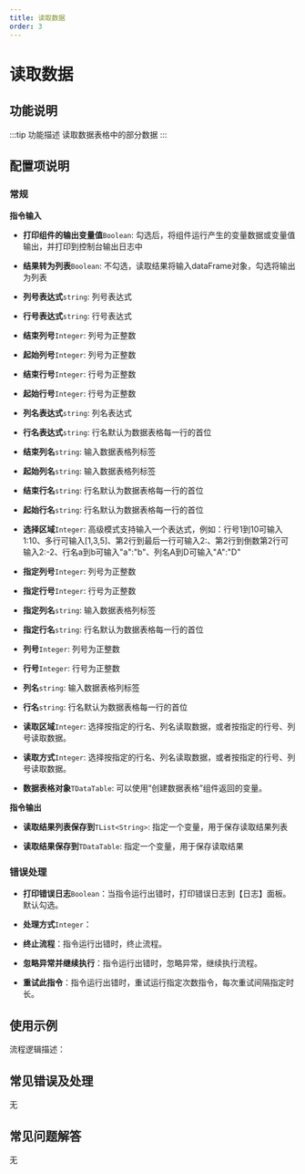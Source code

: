 ```yaml
---
title: 读取数据
order: 3
---
```


# 读取数据

## 功能说明

:::tip 功能描述
读取数据表格中的部分数据
:::

## 配置项说明

### 常规

**指令输入**

- **打印组件的输出变量值**`Boolean`: 勾选后，将组件运行产生的变量数据或变量值输出，并打印到控制台输出日志中

- **结果转为列表**`Boolean`: 不勾选，读取结果将输入dataFrame对象，勾选将输出为列表

- **列号表达式**`string`: 列号表达式

- **行号表达式**`string`: 行号表达式

- **结束列号**`Integer`: 列号为正整数

- **起始列号**`Integer`: 列号为正整数

- **结束行号**`Integer`: 行号为正整数

- **起始行号**`Integer`: 行号为正整数

- **列名表达式**`string`: 列名表达式

- **行名表达式**`string`: 行名默认为数据表格每一行的首位

- **结束列名**`string`: 输入数据表格列标签

- **起始列名**`string`: 输入数据表格列标签

- **结束行名**`string`: 行名默认为数据表格每一行的首位

- **起始行名**`string`: 行名默认为数据表格每一行的首位

- **选择区域**`Integer`: 高级模式支持输入一个表达式，例如：行号1到10可输入1:10、多行可输入[1,3,5]、第2行到最后一行可输入2:、第2行到倒数第2行可输入2:-2、行名a到b可输入"a":"b"、列名A到D可输入"A":"D"

- **指定列号**`Integer`: 列号为正整数

- **指定行号**`Integer`: 行号为正整数

- **指定列名**`string`: 输入数据表格列标签

- **指定行名**`string`: 行名默认为数据表格每一行的首位

- **列号**`Integer`: 列号为正整数

- **行号**`Integer`: 行号为正整数

- **列名**`string`: 输入数据表格列标签

- **行名**`string`: 行名默认为数据表格每一行的首位

- **读取区域**`Integer`: 选择按指定的行名、列名读取数据，或者按指定的行号、列号读取数据。

- **读取方式**`Integer`: 选择按指定的行名、列名读取数据，或者按指定的行号、列号读取数据。

- **数据表格对象**`TDataTable`: 可以使用“创建数据表格”组件返回的变量。


**指令输出**

- **读取结果列表保存到**`TList<String>`: 指定一个变量，用于保存读取结果列表

- **读取结果保存到**`TDataTable`: 指定一个变量，用于保存读取结果

### 错误处理

- **打印错误日志**`Boolean`：当指令运行出错时，打印错误日志到【日志】面板。默认勾选。

- **处理方式**`Integer`：

 - **终止流程**：指令运行出错时，终止流程。

 - **忽略异常并继续执行**：指令运行出错时，忽略异常，继续执行流程。

 - **重试此指令**：指令运行出错时，重试运行指定次数指令，每次重试间隔指定时长。

## 使用示例

流程逻辑描述：

## 常见错误及处理

无

## 常见问题解答

无

